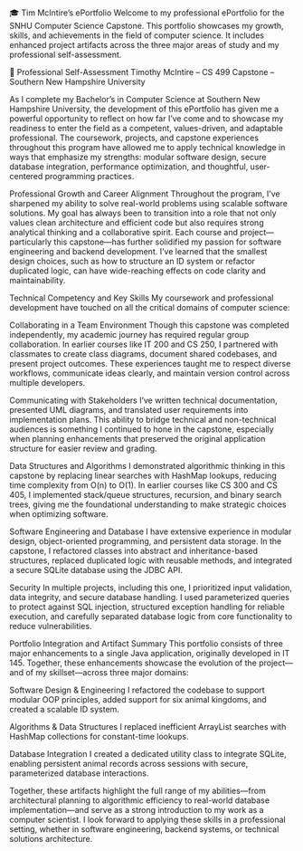 🎓 Tim McIntire’s ePortfolio
Welcome to my professional ePortfolio for the SNHU Computer Science Capstone. This portfolio showcases my growth, skills, and achievements in the field of computer science. It includes enhanced project artifacts across the three major areas of study and my professional self-assessment.

📄 Professional Self-Assessment
Timothy McIntire – CS 499 Capstone – Southern New Hampshire University

As I complete my Bachelor’s in Computer Science at Southern New Hampshire University, the development of this ePortfolio has given me a powerful opportunity to reflect on how far I’ve come and to showcase my readiness to enter the field as a competent, values-driven, and adaptable professional. The coursework, projects, and capstone experiences throughout this program have allowed me to apply technical knowledge in ways that emphasize my strengths: modular software design, secure database integration, performance optimization, and thoughtful, user-centered programming practices.

Professional Growth and Career Alignment
Throughout the program, I’ve sharpened my ability to solve real-world problems using scalable software solutions. My goal has always been to transition into a role that not only values clean architecture and efficient code but also requires strong analytical thinking and a collaborative spirit. Each course and project—particularly this capstone—has further solidified my passion for software engineering and backend development. I’ve learned that the smallest design choices, such as how to structure an ID system or refactor duplicated logic, can have wide-reaching effects on code clarity and maintainability.

Technical Competency and Key Skills
My coursework and professional development have touched on all the critical domains of computer science:

Collaborating in a Team Environment
Though this capstone was completed independently, my academic journey has required regular group collaboration. In earlier courses like IT 200 and CS 250, I partnered with classmates to create class diagrams, document shared codebases, and present project outcomes. These experiences taught me to respect diverse workflows, communicate ideas clearly, and maintain version control across multiple developers.

Communicating with Stakeholders
I’ve written technical documentation, presented UML diagrams, and translated user requirements into implementation plans. This ability to bridge technical and non-technical audiences is something I continued to hone in the capstone, especially when planning enhancements that preserved the original application structure for easier review and grading.

Data Structures and Algorithms
I demonstrated algorithmic thinking in this capstone by replacing linear searches with HashMap lookups, reducing time complexity from O(n) to O(1). In earlier courses like CS 300 and CS 405, I implemented stack/queue structures, recursion, and binary search trees, giving me the foundational understanding to make strategic choices when optimizing software.

Software Engineering and Database
I have extensive experience in modular design, object-oriented programming, and persistent data storage. In the capstone, I refactored classes into abstract and inheritance-based structures, replaced duplicated logic with reusable methods, and integrated a secure SQLite database using the JDBC API.

Security
In multiple projects, including this one, I prioritized input validation, data integrity, and secure database handling. I used parameterized queries to protect against SQL injection, structured exception handling for reliable execution, and carefully separated database logic from core functionality to reduce vulnerabilities.

Portfolio Integration and Artifact Summary
This portfolio consists of three major enhancements to a single Java application, originally developed in IT 145. Together, these enhancements showcase the evolution of the project—and of my skillset—across three major domains:

Software Design & Engineering
I refactored the codebase to support modular OOP principles, added support for six animal kingdoms, and created a scalable ID system.

Algorithms & Data Structures
I replaced inefficient ArrayList searches with HashMap collections for constant-time lookups.

Database Integration
I created a dedicated utility class to integrate SQLite, enabling persistent animal records across sessions with secure, parameterized database interactions.

Together, these artifacts highlight the full range of my abilities—from architectural planning to algorithmic efficiency to real-world database implementation—and serve as a strong introduction to my work as a computer scientist. I look forward to applying these skills in a professional setting, whether in software engineering, backend systems, or technical solutions architecture.
